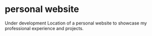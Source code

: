 # personal website

Under development
Location of a personal website to showcase my professional experience and projects.
